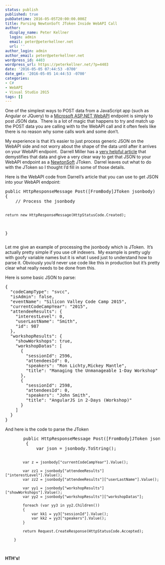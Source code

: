 ```yaml
---
status: publish
published: true
pubDatetime: 2016-05-05T20:00:00.000Z
title: Parsing NewtonSoft JToken Inside WebAPI Call
author:
  display_name: Peter Kellner
  login: admin
  email: peter@peterkellner.net
  url: ''
author_login: admin
author_email: peter@peterkellner.net
wordpress_id: 4403
wordpress_url: https://peterkellner.net/?p=4403
date: '2016-05-05 07:44:53 -0700'
date_gmt: '2016-05-05 14:44:53 -0700'
categories:
- C#
- WebAPI
- Visual Studio 2015
tags: []
---
```

<p>One of the simplest ways to POST data from a JavaScript app (such as Angular or JQuery) to a <a href="http://www.asp.net/web-api">Microsoft ASP.NET WebAPI</a> endpoint is simply to post JSON data.  There is a lot of magic that happens to try and match up the POST data you are calling with to the WebAPI call and it often feels like there is no reason why some calls work and some don’t.</p>
<p>My experience is that it’s easier to just process generic JSON on the WebAPI side and not worry about the shape of the data until after it arrives on your WebAPI endpoint.  Darrell Miller has a <a href="http://bizcoder.com/posting-raw-json-to-web-api">very helpful article</a> that demystifies that data and give a very clear way to get that JSON to your WebAPI endpoint as a <a href="http://www.newtonsoft.com/json">NewtonSoft</a> JToken.  Darrel leaves out what to do with the JToken so I thought I’d fill in some of those details.</p>
<p>Here is the WebAPI code from Darrell’s article that you can use to get JSON into your WebAPI endpoint:</p>
<pre lang="c#">public HttpResponseMessage Post([FromBody]JToken jsonbody)
{
    // Process the jsonbody 

    return new HttpResponseMessage(HttpStatusCode.Created);
}</pre>
<p>Let me give an example of processing the jsonbody which is JToken.  It’s actually pretty simple if you use c# indexers.  My example is pretty ugly with goofy variable names but it is what I used just to understand how to parse it. Obviously you’d never use code like this in production but it’s pretty clear what really needs to be done from this.</p>
<p>Here is some basic JSON to parse:</p>
<pre lang="javascript">{
  "codeCampType": "svcc",
  "isAdmin": false,
  "eventName": "Silicon Valley Code Camp 2015",
  "currentCodeCampYear": "2015",
  "attendeeResults": {
    "interestLevel": 0,
    "userLastName": "Smith",
    "id": 987
  },
  "workshopResults": {
    "showWorkshops": true,
    "workshopDatas": [
      {
        "sessionId": 2596,
        "attendeesId": 0,
        "speakers": "Ron Lichty,Mickey Mantle",
        "title": "Managing the Unmanageable 1-Day Workshop"
      },
      {
        "sessionId": 2598,
        "attendeesId": 0,
        "speakers": "John Smith",
        "title": "AngularJS in 2-Days (Workshop)"
      }
    ]
  }
}
</pre>
<p>And here is the code to parse the JToken</p>
<pre lang="javascript">       public HttpResponseMessage Post([FromBody]JToken jsonbody)
        {
            var json = jsonbody.ToString();

            var z = jsonbody["currentCodeCampYear"].Value();

            var zz1 = jsonbody["attendeeResults"]["interestLevel"].Value();
            var zz2 = jsonbody["attendeeResults"]["userLastName"].Value();

            var yy1 = jsonbody["workshopResults"]["showWorkshops"].Value();
            var yy2 = jsonbody["workshopResults"]["workshopDatas"];

            foreach (var yy3 in yy2.Children())
            {
                var kk1 = yy3["sessionId"].Value();
                var kk2 = yy3["speakers"].Value();
            }

            return Request.CreateResponse(HttpStatusCode.Accepted);
        
        }
</pre>
<p><b>HTH's!</b></p>
